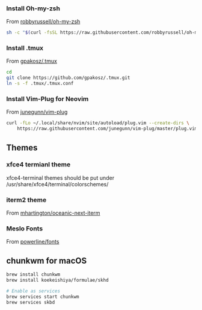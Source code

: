 
### Install Oh-my-zsh
From [robbyrussell/oh-my-zsh](https://github.com/robbyrussell/oh-my-zsh)
```bash
sh -c "$(curl -fsSL https://raw.githubusercontent.com/robbyrussell/oh-my-zsh/master/tools/install.sh)"
```

### Install .tmux
From [gpakosz/.tmux](https://github.com/gpakosz/.tmux)
```bash
cd
git clone https://github.com/gpakosz/.tmux.git
ln -s -f .tmux/.tmux.conf
```

### Install Vim-Plug for Neovim
From [junegunn/vim-plug](https://github.com/junegunn/vim-plug)
```bash
curl -fLo ~/.local/share/nvim/site/autoload/plug.vim --create-dirs \
    https://raw.githubusercontent.com/junegunn/vim-plug/master/plug.vim
```


## Themes

### xfce4 termianl theme
xfce4-terminal themes should be put under /usr/share/xfce4/terminal/colorschemes/

### iterm2 theme
From [mhartington/oceanic-next-iterm](https://github.com/mhartington/oceanic-next-iterm)

### Meslo Fonts
From [powerline/fonts](https://github.com/powerline/fonts/blob/master/Meslo%20Dotted/Meslo%20LG%20M%20DZ%20Regular%20for%20Powerline.ttf)

## chunkwm for macOS
```bash
brew install chunkwm
brew install koekeishiya/formulae/skhd

# Enable as services
brew services start chunkwm
brew services skbd
```
